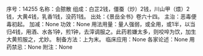 序号：14255
名称：会脓散
组成：白芷2钱，僵蚕（炒）2钱，川山甲（煨）2钱，大黄4钱，乳香1钱，没药1钱。
出处：《景岳全书》卷六十四。
主治：恶毒便毒初起。
加减：None
功效：None
用法用量：量人强弱，或全用，或1半，以当归4钱，用酒、水各1钟，煎1钟，去滓调服之。此药若嫌太多，则咬啐为饮，加生大黄煎服之，尤妙。
制备方法：上为末。
临床应用：None
各家论述：None
用药禁忌：None
附注：None
